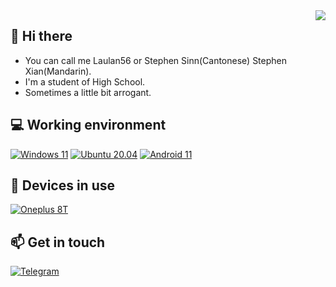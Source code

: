 <img align="right" src="https://github-readme-stats.vercel.app/api?username=Laulan56&include_all_commits=true&show_icons=true&hide_title=tru&hide_border=true" />

## 👋 Hi there
 - You can call me Laulan56 or Stephen Sinn(Cantonese) Stephen Xian(Mandarin).
 - I'm a student of High School.
 - Sometimes a little bit arrogant.

## 💻 Working environment
[![Windows 11](https://img.shields.io/badge/Windows%2010-00adef?style=flat-square&logo=windows&logoColor=ffffff)](https://www.microsoft.com/windows10)
[![Ubuntu 20.04](https://img.shields.io/badge/Ubuntu%2020%2e04-dd4814?style=flat-square&logo=ubuntu&logoColor=ffffff)](https://releases.ubuntu.com/20.04/)
[![Android 11](https://img.shields.io/badge/Android%2011-3ddc84?style=flat-square&logo=android&logoColor=ffffff)](https://www.android.com/android-11/)

## 📱 Devices in use
[![Oneplus 8T](https://img.shields.io/badge/Oneplus%208T-dd4814?style=flat-square&logo=oneplus&logoColor=ffffff)](https://www.oneplus.com/8t)

## 📫 Get in touch
[![Telegram](https://img.shields.io/badge/%40Laulan56-0088cc?style=flat-square&logo=telegram&logoColor=ffffff)](https://t.me/Laulan56)
